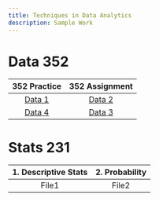 ```yaml
---
title: Techniques in Data Analytics
description: Sample Work
---
```


# Data 352

|352 Practice|352 Assignment|
|:-:|:-:|
|[Data 1](Data1.html)|[Data 2](Data2.html)|
|[Data 4](Data4.html)|[Data 3](Data3.html)|

# Stats 231

|1. Descriptive Stats|2. Probability|
|:-:|:-:|
|File1|File2|


